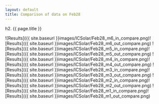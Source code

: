 ```yaml
---
layout: default
title: Comparison of data on Feb28
---
```

h2. {{ page.title }}

![Results]({{ site.baseurl }}images/ICSolar/Feb28_m6_in_compare.png)![Results]({{ site.baseurl }}images/ICSolar/Feb28_m6_out_compare.png)
![Results]({{ site.baseurl }}images/ICSolar/Feb28_m5_in_compare.png)![Results]({{ site.baseurl }}images/ICSolar/Feb28_m5_out_compare.png)
![Results]({{ site.baseurl }}images/ICSolar/Feb28_m4_in_compare.png)![Results]({{ site.baseurl }}images/ICSolar/Feb28_m4_out_compare.png)
![Results]({{ site.baseurl }}images/ICSolar/Feb28_m3_in_compare.png)![Results]({{ site.baseurl }}images/ICSolar/Feb28_m3_out_compare.png)
![Results]({{ site.baseurl }}images/ICSolar/Feb28_m2_in_compare.png)![Results]({{ site.baseurl }}images/ICSolar/Feb28_m2_out_compare.png)
![Results]({{ site.baseurl }}images/ICSolar/Feb28_m1_in_compare.png)![Results]({{ site.baseurl }}images/ICSolar/Feb28_m1_out_compare.png)
